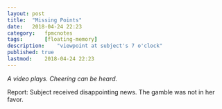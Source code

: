 ```yaml
---
layout: post
title: 	"Missing Points"
date:	2018-04-24 22:23
category:	fpmcnotes
tags:		[floating-memory] 
description: 	"viewpoint at subject's 7 o'clock"
published: true
lastmod:	2018-04-24 22:23
---
```


_A video plays. Cheering can be heard._

Report: Subject received disappointing news. The gamble was not in her favor.
